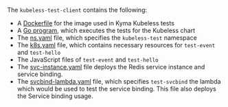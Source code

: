 The `kubeless-test-client` contains the following:
* A [Dockerfile](Dockerfile) for the image used in Kyma Kubeless tests
* A [Go program](test-kubeless.go), which executes the tests for the Kubeless chart
* The [ns.yaml](ns.yaml) file, which specifies the `kubeless-test` namespace
* The [k8s.yaml](k8s.yaml) file, which contains necessary resources for `test-event` and `test-hello`
* The JavaScript files of `test-event` and `test-hello`
* The [svc-instance.yaml](svc-instance.yaml) file deploys the Redis service instance and service binding.
* The [svcbind-lambda.yaml](svcbind-lambda.yaml) file, which specifies `test-svcbind` the lambda which would be used to test the service binding. This file also deploys the Service binding usage.
